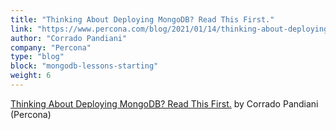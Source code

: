 ```yaml
---
title: "Thinking About Deploying MongoDB? Read This First."
link: "https://www.percona.com/blog/2021/01/14/thinking-about-deploying-mongodb-read-this-first/"
author: "Corrado Pandiani"
company: "Percona"
type: "blog"
block: "mongodb-lessons-starting"
weight: 6
---
```


[Thinking About Deploying MongoDB? Read This First.](https://www.percona.com/blog/2021/01/14/thinking-about-deploying-mongodb-read-this-first/) by Corrado Pandiani (Percona)
